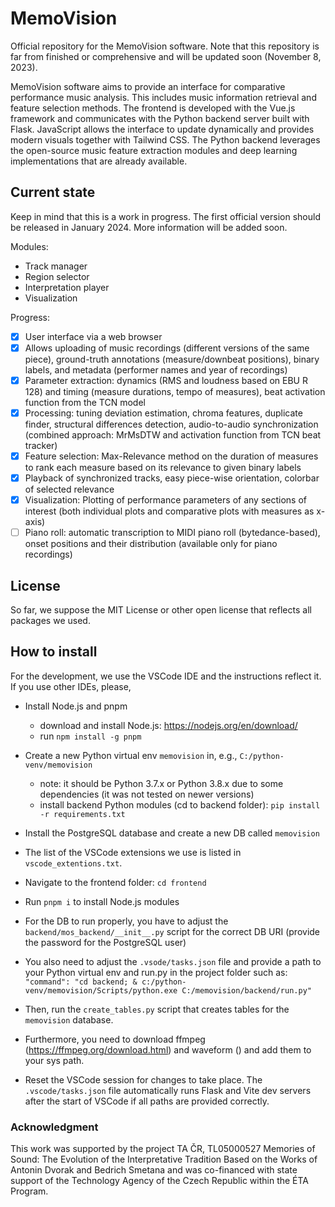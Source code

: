 # MemoVision

Official repository for the MemoVision software. Note that this repository is far from finished or comprehensive and will be updated soon (November 8, 2023).

MemoVision software aims to provide an interface for comparative performance music analysis. This includes music information retrieval and feature selection methods. The frontend is developed with the Vue.js framework and communicates with the Python backend server built with Flask. JavaScript allows the interface to update dynamically and provides modern visuals together with Tailwind CSS. The Python backend leverages the open-source music feature extraction modules and deep learning implementations that are already available.

## Current state

Keep in mind that this is a work in progress. The first official version should be released in January 2024. More information will be added soon.

Modules: 
- Track manager
- Region selector
- Interpretation player
- Visualization

Progress:
- [x] User interface via a web browser
- [x] Allows uploading of music recordings (different versions of the same piece), ground-truth annotations (measure/downbeat positions), binary labels, and metadata (performer names and year of recordings)
- [x] Parameter extraction: dynamics (RMS and loudness based on EBU R 128) and timing (measure durations, tempo of measures), beat activation function from the TCN model
- [x] Processing: tuning deviation estimation, chroma features, duplicate finder, structural differences detection, audio-to-audio synchronization (combined approach: MrMsDTW and activation function from TCN beat tracker)
- [x] Feature selection: Max-Relevance method on the duration of measures to rank each measure based on its relevance to given binary labels
- [x] Playback of synchronized tracks, easy piece-wise orientation, colorbar of selected relevance
- [x] Visualization: Plotting of performance parameters of any sections of interest (both individual plots and comparative plots with measures as x-axis)
- [ ] Piano roll: automatic transcription to MIDI piano roll (bytedance-based), onset positions and their distribution (available only for piano recordings)

## License

So far, we suppose the MIT License or other open license that reflects all packages we used.

## How to install

For the development, we use the VSCode IDE and the instructions reflect it. If you use other IDEs, please, 

* Install Node.js and pnpm
  * download and install Node.js: https://nodejs.org/en/download/
  * run `npm install -g pnpm`
* Create a new Python virtual env `memovision` in, e.g., `C:/python-venv/memovision`
  * note: it should be Python 3.7.x or Python 3.8.x due to some dependencies (it was not tested on newer versions)
  * install backend Python modules (cd to backend folder): `pip install -r requirements.txt`
* Install the PostgreSQL database and create a new DB called `memovision`
* The list of the VSCode extensions we use is listed in `vscode_extentions.txt`.

* Navigate to the frontend folder: `cd frontend`
* Run `pnpm i` to install Node.js modules
* For the DB to run properly, you have to adjust the `backend/mos_backend/__init__.py` script for the correct DB URI (provide the password for the PostgreSQL user)
* You also need to adjust the `.vsode/tasks.json` file and provide a path to your Python virtual env and run.py in the project folder such as: `"command": "cd backend; & c:/python-venv/memovision/Scripts/python.exe C:/memovision/backend/run.py"`
* Then, run the `create_tables.py` script that creates tables for the `memovision` database.
* Furthermore, you need to download ffmpeg (https://ffmpeg.org/download.html) and waveform () and add them to your sys path.
* Reset the VSCode session for changes to take place. The `.vscode/tasks.json` file automatically runs Flask and Vite dev servers after the start of VSCode if all paths are provided correctly.
 
### Acknowledgment

This work was supported by the project TA ČR, TL05000527 Memories of Sound: The Evolution of the Interpretative Tradition
Based on the Works of Antonin Dvorak and Bedrich Smetana and was co-financed with state support of the Technology Agency
of the Czech Republic within the ÉTA Program.
